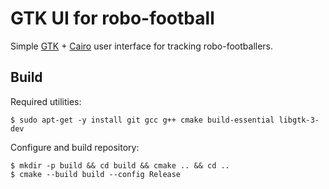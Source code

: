 # GTK UI for robo-football

Simple [GTK](https://www.gtk.org/) + [Cairo](https://www.cairographics.org/) user interface for tracking robo-footballers.

## Build

Required utilities:
```
$ sudo apt-get -y install git gcc g++ cmake build-essential libgtk-3-dev
```

Configure and build repository:
```
$ mkdir -p build && cd build && cmake .. && cd ..
$ cmake --build build --config Release
```
